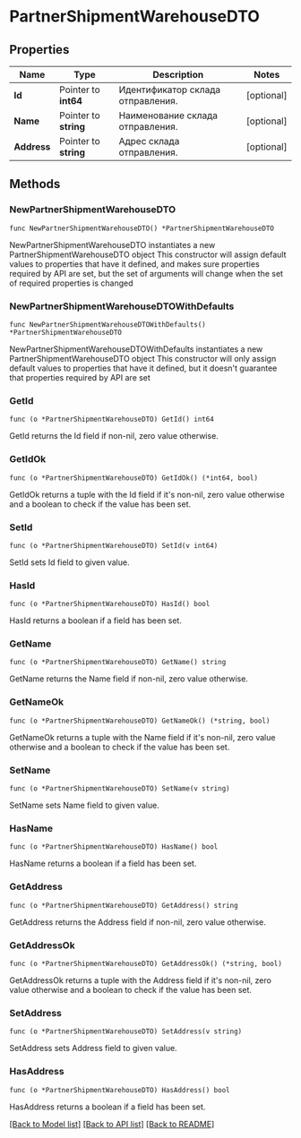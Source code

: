 # PartnerShipmentWarehouseDTO

## Properties

Name | Type | Description | Notes
------------ | ------------- | ------------- | -------------
**Id** | Pointer to **int64** | Идентификатор склада отправления. | [optional] 
**Name** | Pointer to **string** | Наименование склада отправления. | [optional] 
**Address** | Pointer to **string** | Адрес склада отправления. | [optional] 

## Methods

### NewPartnerShipmentWarehouseDTO

`func NewPartnerShipmentWarehouseDTO() *PartnerShipmentWarehouseDTO`

NewPartnerShipmentWarehouseDTO instantiates a new PartnerShipmentWarehouseDTO object
This constructor will assign default values to properties that have it defined,
and makes sure properties required by API are set, but the set of arguments
will change when the set of required properties is changed

### NewPartnerShipmentWarehouseDTOWithDefaults

`func NewPartnerShipmentWarehouseDTOWithDefaults() *PartnerShipmentWarehouseDTO`

NewPartnerShipmentWarehouseDTOWithDefaults instantiates a new PartnerShipmentWarehouseDTO object
This constructor will only assign default values to properties that have it defined,
but it doesn't guarantee that properties required by API are set

### GetId

`func (o *PartnerShipmentWarehouseDTO) GetId() int64`

GetId returns the Id field if non-nil, zero value otherwise.

### GetIdOk

`func (o *PartnerShipmentWarehouseDTO) GetIdOk() (*int64, bool)`

GetIdOk returns a tuple with the Id field if it's non-nil, zero value otherwise
and a boolean to check if the value has been set.

### SetId

`func (o *PartnerShipmentWarehouseDTO) SetId(v int64)`

SetId sets Id field to given value.

### HasId

`func (o *PartnerShipmentWarehouseDTO) HasId() bool`

HasId returns a boolean if a field has been set.

### GetName

`func (o *PartnerShipmentWarehouseDTO) GetName() string`

GetName returns the Name field if non-nil, zero value otherwise.

### GetNameOk

`func (o *PartnerShipmentWarehouseDTO) GetNameOk() (*string, bool)`

GetNameOk returns a tuple with the Name field if it's non-nil, zero value otherwise
and a boolean to check if the value has been set.

### SetName

`func (o *PartnerShipmentWarehouseDTO) SetName(v string)`

SetName sets Name field to given value.

### HasName

`func (o *PartnerShipmentWarehouseDTO) HasName() bool`

HasName returns a boolean if a field has been set.

### GetAddress

`func (o *PartnerShipmentWarehouseDTO) GetAddress() string`

GetAddress returns the Address field if non-nil, zero value otherwise.

### GetAddressOk

`func (o *PartnerShipmentWarehouseDTO) GetAddressOk() (*string, bool)`

GetAddressOk returns a tuple with the Address field if it's non-nil, zero value otherwise
and a boolean to check if the value has been set.

### SetAddress

`func (o *PartnerShipmentWarehouseDTO) SetAddress(v string)`

SetAddress sets Address field to given value.

### HasAddress

`func (o *PartnerShipmentWarehouseDTO) HasAddress() bool`

HasAddress returns a boolean if a field has been set.


[[Back to Model list]](../README.md#documentation-for-models) [[Back to API list]](../README.md#documentation-for-api-endpoints) [[Back to README]](../README.md)


